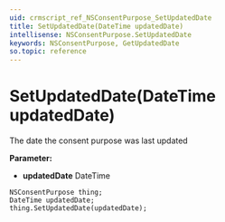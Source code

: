 ```yaml
---
uid: crmscript_ref_NSConsentPurpose_SetUpdatedDate
title: SetUpdatedDate(DateTime updatedDate)
intellisense: NSConsentPurpose.SetUpdatedDate
keywords: NSConsentPurpose, GetUpdatedDate
so.topic: reference
---
```


# SetUpdatedDate(DateTime updatedDate)

The date the consent purpose was last updated

**Parameter:** 
 - **updatedDate** DateTime

```crmscript
NSConsentPurpose thing;
DateTime updatedDate;
thing.SetUpdatedDate(updatedDate);
```

